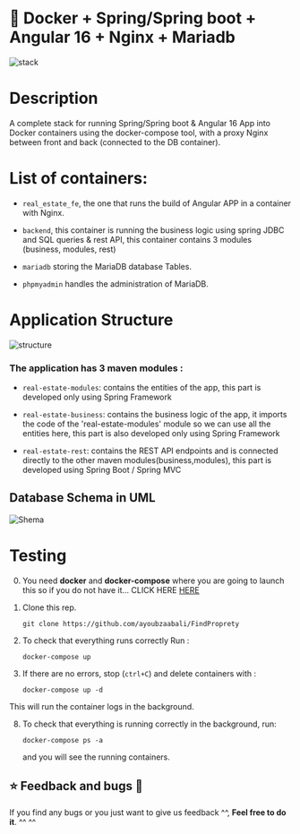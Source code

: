 # 🐳 Docker + Spring/Spring boot +  Angular 16 + Nginx + Mariadb

![stack](https://github.com/ayoubzaabali/FindProprety/assets/78790570/58187b1b-616a-429e-b04c-38f01717a6ee)



# Description 

A complete stack for running Spring/Spring boot & Angular 16 App into Docker containers using the docker-compose tool, with a proxy Nginx between front and back (connected to the DB container).

# List of  containers:

- `real_estate_fe`, the one that runs the build of Angular APP in a container with Nginx.
  
- `backend`, this container is running the business logic using spring JDBC and SQL queries & rest API, this container contains 3 modules (business, modules, rest)
  
- `mariadb` storing the MariaDB database Tables.
  
- `phpmyadmin` handles the administration of MariaDB.

# Application Structure

![structure](https://github.com/ayoubzaabali/FindProprety/assets/78790570/8cc57bdf-63ff-48c4-87fd-506e2da57b06)

### The application has 3 maven modules :

- `real-estate-modules`: contains the entities of the app, this part is developed only using Spring Framework
  
- `real-estate-business`: contains the business logic of the app, it imports the code of the 'real-estate-modules' module so we can use all the entities here, this part is also developed only using Spring Framework
  
- `real-estate-rest`: contains the REST API endpoints and is connected directly to the other maven modules(business,modules), this part is developed using Spring Boot / Spring MVC


## Database Schema in UML
  ![Shema](https://github.com/ayoubzaabali/FindProprety/assets/78790570/28e96fcf-8994-4226-a52f-2ad568d80594)


# Testing

0. You need **docker** and **docker-compose** where you are going to launch this so if you do not have it... CLICK HERE [HERE]([https://github.com/Inushin/dockerAngularNginxNodePostgreSQL#installing-docker-and-docker-compose-](https://docs.docker.com/engine/install/))

1. Clone this rep.
   ```
   git clone https://github.com/ayoubzaabali/FindProprety
   ```

2. To check that everything runs correctly Run :
   ```
   docker-compose up
   ```  

3. If there are no errors, stop (`ctrl+C`) and delete containers with :
   ```
   docker-compose up -d
   ```  
  This will run the container logs in the background.
   

8. To check that everything is running correctly in the background, run:
   ```
   docker-compose ps -a
   ```
   and you will see the running containers.






## ⭐ Feedback and bugs 🐞

If you find any bugs or you just want to give us feedback ^^, **Feel free to do it**. ^^ ^^


